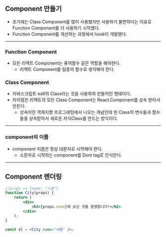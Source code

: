 ## Component 만들기

- 초기에는 Class Component를 많이 사용했지만 사용하기 불편하다는 이유로 Function Component를 더 사용하기 시작했다.
- Function Component를 개선하는 과정에서 hook이 개발됐다.

---

### Function Component

- 모든 리액트 Component는 퓨어함수 같은 역할을 해야한다.
  - 리액트 Component를 일종의 함수로 생각해야 한다.

### Class Component

- 자바스크립트 es6의 Class라는 것을 사용하여 만들어진 형태이다.
- 차이점은 리액트의 모든 Class Component는 React.Component를 상속 받아서 만든다.
  - 상속이란 객체지향 프로그래밍에서 나오는 개념인데 한 Class의 변수들과 함수들을 상속받아서 새로운 자식Class를 만드는 방식이다.

---

### component의 이름

- component 이름은 항상 대문자로 시작해야 한다.
  - 소문자로 시작하는 component를 Dom tag로 인식한다.

---

## Component 렌더링

```jsx
//props => {name: "서울"}
function City(props) {
	return (
		<div>
			<h2>{props.name}에 오신 것을 환영합니다!</h2>
		</div>
	);
}

const el = <City name="서울" />;
```
